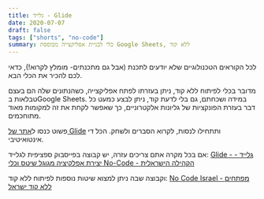 ```yaml
---
title: גלייד - Glide
date: 2020-07-07
draft: false
tags: ["shorts", "no-code"]
summary: כלי לבניית אפליקצייה מבוססת Google Sheets, ללא קוד
---
```


לכל הקוראים הטכנולוגיים שלא יודעים לתכנת (אבל גם מתכנתים- מומלץ לקרוא!), כדאי לכם להכיר את הכלי הבא.

מדובר בכלי לפיתוח ללא קוד, ניתן בעזרתו לפתח אפליקצייה, כשהנתונים שלה הם בעצם טבלאות בGoogle Sheets. במידה ושכחתם, גם בלי לדעת קוד, ניתן לבצע כמעט כל דבר בעזרת הפונקציות של גליונות אלקטרוניים, כך שאפשר לקחת את זה למקומות מאוד מתוחכמים.

פשוט כנסו ל[אתר של Glide](https://www.glideapps.com/) ותתחילו לנסות, לקרוא הסברים ולשחק. הכל די אינטואיטיבי.

אם בכל מקרה אתם צריכים עזרה, יש קבוצה בפייסבוק ספציפית לגלייד: [Glide - גלייד - יצירת אפלקיציה מגוגל שיטס וכלי No-Code - הקהילה הישראלית](https://www.facebook.com/groups/glideisrael)

וקבוצה שבה ניתן למצוא שיטות נוספות לפיתוח ללא קוד: [No Code Israel - מפתחים ללא קוד ישראל](https://www.facebook.com/groups/1269292623459698)
